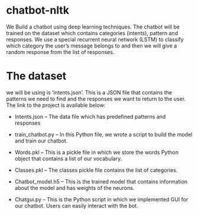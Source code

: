 # chatbot-nltk
 We Build a chatbot using deep learning techniques. The chatbot will be trained on the dataset which contains categories (intents), pattern and responses. We use a special recurrent neural network (LSTM) to classify which category the user’s message belongs to and then we will give a random response from the list of responses.
 
# The dataset 
we will be using is ‘intents.json’. This is a JSON file that contains the patterns we need to find and the responses we want to return to the user. The link to the project is available below:

- Intents.json – The data file which has predefined patterns and responses

- train_chatbot.py – In this Python file, we wrote a script to build the model and train our chatbot.

- Words.pkl – This is a pickle file in which we store the words Python object that contains a list of our vocabulary.

- Classes.pkl – The classes pickle file contains the list of categories.

- Chatbot_model.h5 – This is the trained model that contains information about the model and has weights of the neurons.

- Chatgui.py – This is the Python script in which we implemented GUI for our chatbot. Users can easily interact with the bot.
